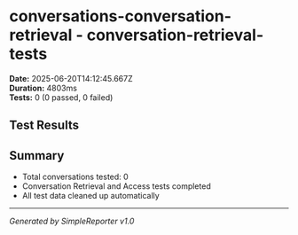 # conversations-conversation-retrieval - conversation-retrieval-tests

**Date:** 2025-06-20T14:12:45.667Z  
**Duration:** 4803ms  
**Tests:** 0 (0 passed, 0 failed)

## Test Results



## Summary

- Total conversations tested: 0
- Conversation Retrieval and Access tests completed
- All test data cleaned up automatically

---
*Generated by SimpleReporter v1.0*
